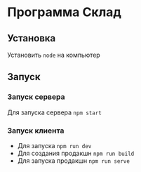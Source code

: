 # Программа Склад

## Установка

Установить `node` на компьютер

## Запуск

### Запуск сервера

Для запуска сервера `npm start`

### Запуск клиента

- Для запуска `npm run dev`
- Для создания продакшн `npm run build`
- Для запуска продакшн `npm run serve`
